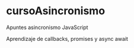 # cursoAsincronismo
Apuntes asincronismo JavaScript

Aprendizaje de callbacks, promises y async await
